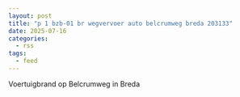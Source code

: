 ```yaml
---
layout: post
title: "p 1 bzb-01 br wegvervoer auto belcrumweg breda 203133"
date: 2025-07-16
categories: 
  - rss
tags: 
  - feed
---
```


Voertuigbrand op Belcrumweg in Breda
